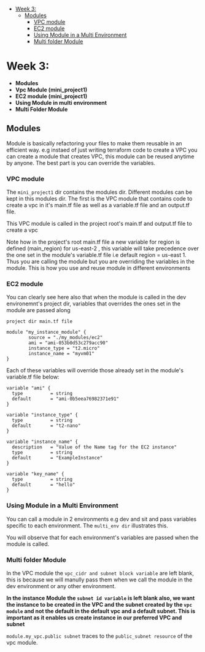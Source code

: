 - [Week 3:](#week-3-)
  * [Modules](#modules)
    + [VPC module](#vpc-module)
    + [EC2 module](#ec2-module)
    + [Using Module in a Multi Environment](#using-module-in-a-multi-environment)
    + [Multi folder Module](#multi-folder-module)







# Week 3: 
- **Modules**
- **Vpc Module (mini_project1)**
- **EC2 module (mini_project1)**
- **Using Module in multi environment**
- **Multi Folder Module**

## Modules

Module is basically refactoring your files to make them reusable in an efficient way. e.g instaed of just writing terraform code to create a VPC you can create a module that creates VPC, this module can be reused anytime by anyone. The best part is you can override the variables.

### VPC module
The `mini_project1` dir contains the modules dir. Different modules can be kept in this modules dir. The first is the VPC module that contains code to create a vpc in it's main.tf file as well as a variable.tf file and an output.tf file.

This VPC module is called in the project root's main.tf and output.tf file to create a vpc

Note how in the project's root main.tf file a new variable for region is defined (main_region) for us-east-2 , this variable will take precedence over the one set in the module's variable.tf file i.e default region = us-east 1. 
Thus you are calling the module but you are overriding the variables in the module.  This is how you use and reuse module in different environments

### EC2 module

You can clearly see here also that when the module is called in the dev environemnt's project dir, variables that overrides the ones set in the module are passed along

`project dir main.tf file`
```
module "my_instance_module" {
        source = "./my_modules/ec2"
        ami = "ami-053b0d53c279acc90"
        instance_type = "t2.micro"
        instance_name = "myvm01"
}
``` 
Each of these variables will override those already set in the module's variable.tf file below:

```
variable "ami" {
  type          = string
  default       = "ami-0b5eea76982371e91"
}

variable "instance_type" {
  type          = string
  default       = "t2-nano"
}

variable "instance_name" {
  description   = "Value of the Name tag for the EC2 instance"
  type          = string
  default       = "ExampleInstance"
}

variable "key_name" {
  type          = string
  default       = "hello"
}

```

### Using Module in a Multi Environment 

You can call a module in 2 environments e.g dev and sit and pass variables specific to each environment. The `multi_env dir` illustrates this.

You will observe that for each environment's variables are passed when the  module is called.

### Multi folder Module

In the VPC module the `vpc_cidr and subnet block variable` are left blank, this is because we will manully pass them when we call the module in the dev environment or any other environment.

**In the instance Module the `subnet id variable` is left blank also, we want the instance to be created in the VPC and the subnet created by the `vpc module` and not the default in the default vpc and a default subnet. This is important as it enables us create instance in our preferred VPC and subnet**


`module.my_vpc.public subnet` traces to the `public_subnet resource` of the vpc module. 

